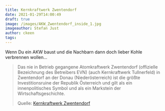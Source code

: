 ```yaml
---
title: Kernkraftwerk Zwentendorf
date: 2021-01-29T14:00:49
draft: true
image: /images/AKW_Zwentendorf_inside_1.jpg
imageauthor: Stefan Just
author: ckeen
tags: 
---
```


Wenn Du ein AKW baust und die Nachbarn dann doch lieber Kohle verbrennen
wollen...

> Das nie in Betrieb gegangene Atomkraftwerk Zwentendorf (offizielle Bezeichnung
> des Betreibers EVN) (auch Kernkraftwerk Tullnerfeld) in Zwentendorf an der
> Donau (Niederösterreich) ist die größte Investitionsruine der Republik
> Österreich und gilt als ein innenpolitisches Symbol und als ein Markstein der
> Wirtschaftsgeschichte.
>
> Quelle: [Kernkraftwerk Zwentendorf](https://de.wikipedia.org/wiki/Kernkraftwerk_Zwentendorf)
